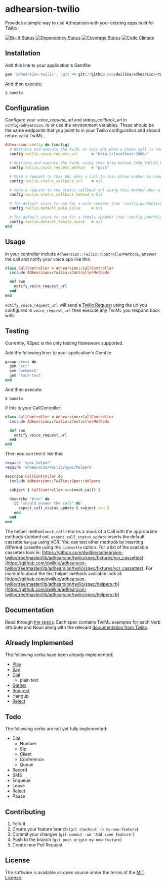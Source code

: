 # adhearsion-twilio

Provides a simple way to use Adhearsion with your existing apps built for Twilio

[![Build Status](https://travis-ci.org/dwilkie/adhearsion-twilio.png)](https://travis-ci.org/dwilkie/adhearsion-twilio) [![Dependency Status](https://gemnasium.com/dwilkie/adhearsion-twilio.png)](https://gemnasium.com/dwilkie/adhearsion-twilio) [![Coverage Status](https://coveralls.io/repos/dwilkie/adhearsion-twilio/badge.png)](https://coveralls.io/r/dwilkie/adhearsion-twilio) [![Code Climate](https://codeclimate.com/github/dwilkie/adhearsion-twilio.png)](https://codeclimate.com/github/dwilkie/adhearsion-twilio)

## Installation

Add this line to your application's Gemfile:

```ruby
gem 'adhearsion-twilio', :git => git://github.com/dwilkie/adhearsion-twilio.git
```

And then execute:

```shell
$ bundle
```

## Configuration

Configure your *voice_request_url* and *status_callback_url* in `config/adhearsion.rb` or use the environment variables.
These should be the same endpoints that you point to in your Twilio configuration and should return valid TwiML.

```ruby
Adhearsion.config do |config|
  # Retrieve and execute the TwiML at this URL when a phone call is received [AHN_TWILIO_VOICE_REQUEST_URL]
  config.twilio.voice_request_url      = "http://localhost:3000/"

  # Retrieve and execute the TwiML using this http method [AHN_TWILIO_VOICE_REQUEST_METHOD]
  config.twilio.voice_request_method   = "post"

  # Make a request to this URL when a call to this phone number is completed. [AHN_TWILIO_STATUS_CALLBACK_URL]
  config.twilio.status_callback_url    = nil

  # Make a request to the status_callback_url using this method when a call to this phone number is completed. [AHN_TWILIO_STATUS_CALLBACK_METHOD]
  config.twilio.status_callback_method = nil

  # The default voice to use for a male speaker (see 'config.punchblock.default_voice' for allowed values) [AHN_TWILIO_DEFAULT_MALE_VOICE]
  config.twilio.default_male_voice     = nil

  # The default voice to use for a female speaker (see 'config.punchblock.default_voice' for allowed values) [AHN_TWILIO_DEFAULT_FEMALE_VOICE]
  config.twilio.default_female_voice   = nil
end
```

## Usage

In your controller include `Adhearsion::Twilio::ControllerMethods`, answer the call and notify your voice app like this:

```ruby
class CallController < Adhearsion::CallController
  include Adhearsion::Twilio::ControllerMethods

  def run
    notify_voice_request_url
  end
end
```

`notify_voice_request_url` will send a [Twilio Request](http://www.twilio.com/docs/api/twiml/twilio_request) using the url you configured in `voice_request_url` then execute any TwiML you respond back with.

## Testing

Currently, RSpec is the only testing framework supported.

Add the following lines to your application's Gemfile

```ruby
group :test do
  gem 'vcr'
  gem 'webmock'
  gem 'rack-test'
end
```

And then execute:

```shell
$ bundle
```

If this is your CallController:

```ruby
class CallController < Adhearsion::CallController
  include Adhearsion::Twilio::ControllerMethods

  def run
    notify_voice_request_url
  end
end
```

Then you can test it like this:

```ruby
require 'spec_helper'
require 'adhearsion/twilio/spec/helpers'

describe CallController do
  include Adhearsion::Twilio::Spec::Helpers

  subject { CallController.new(mock_call) }

  describe "#run" do
    it "should answer the call" do
      expect_call_status_update { subject.run }
    end
  end
end
```

The helper method `mock_call` returns a mock of a Call with the appropriate methods stubbed out. `expect_call_status_update` inserts the default cassette `hangup` using VCR. You can test other methods by inserting different cassette using the `:cassette` option. For a list of the available cassettes look in: [https://github.com/dwilkie/adhearsion-twilio/tree/master/lib/adhearsion/twilio/spec/fixtures/vcr_cassettes](https://github.com/dwilkie/adhearsion-twilio/tree/master/lib/adhearsion/twilio/spec/fixtures/vcr_cassettes). For more info about the test helper methods available look at: [https://github.com/dwilkie/adhearsion-twilio/tree/master/lib/adhearsion/twilio/spec/helpers.rb](https://github.com/dwilkie/adhearsion-twilio/tree/master/lib/adhearsion/twilio/spec/helpers.rb)

## Documentation

Read through [the specs](http://rdoc.info/list/github/dwilkie/adhearsion-twilio/master/file). Each spec contains TwiML examples for each Verb Attribute and Noun along with the relevant [documentation from Twilio](http://www.twilio.com/docs/api/twiml).

## Already Implemented

The following verbs have been already implemented:

* [Play](http://rdoc.info/github/dwilkie/adhearsion-twilio/master/file/spec/adhearsion/twilio/play_spec.rb)
* [Say](http://rdoc.info/github/dwilkie/adhearsion-twilio/master/file/spec/adhearsion/twilio/say_spec.rb)
* [Dial](http://rdoc.info/github/dwilkie/adhearsion-twilio/master/file/spec/adhearsion/twilio/dial_spec.rb)
    * plain text
* [Gather](http://rdoc.info/github/dwilkie/adhearsion-twilio/master/file/spec/adhearsion/twilio/gather_spec.rb)
* [Redirect](http://rdoc.info/github/dwilkie/adhearsion-twilio/master/file/spec/adhearsion/twilio/redirect_spec.rb)
* [Hangup](http://rdoc.info/github/dwilkie/adhearsion-twilio/master/file/spec/adhearsion/twilio/hangup_spec.rb)
* [Reject](http://rdoc.info/github/dwilkie/adhearsion-twilio/master/file/spec/adhearsion/twilio/reject_spec.rb)

## Todo

The following verbs are not yet fully implemented:

* Dial
    * Number
    * Sip
    * Client
    * Conference
    * Queue
* Record
* SMS
* Enqueue
* Leave
* Reject
* Pause

## Contributing

1. Fork it
2. Create your feature branch (`git checkout -b my-new-feature`)
3. Commit your changes (`git commit -am 'Add some feature'`)
4. Push to the branch (`git push origin my-new-feature`)
5. Create new Pull Request

## License

The software is available as open source under the terms of the [MIT License](http://opensource.org/licenses/MIT).
